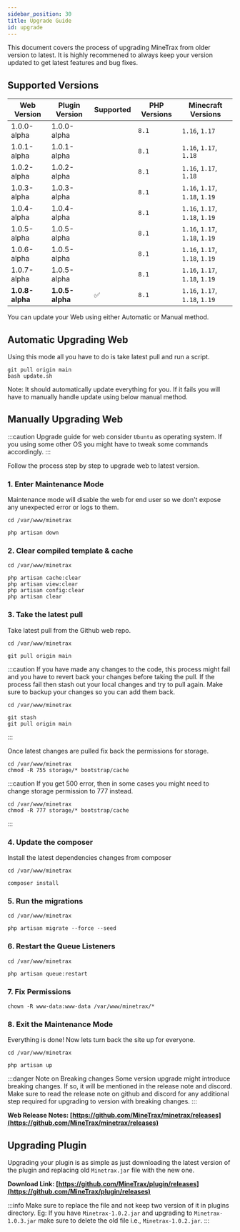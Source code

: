 ```yaml
---
sidebar_position: 30
title: Upgrade Guide
id: upgrade
---
```


This document covers the process of upgrading MineTrax from older version to latest.
It is highly recommened to always keep your version updated to get latest features and bug fixes.

## Supported Versions
|Web Version|Plugin Version|Supported|PHP Versions|Minecraft Versions|
|---|---|---|---|---|
|1.0.0-alpha|1.0.0-alpha| |`8.1`|`1.16`, `1.17`|
|1.0.1-alpha|1.0.1-alpha| |`8.1`|`1.16`, `1.17`, `1.18`|
|1.0.2-alpha|1.0.2-alpha| |`8.1`|`1.16`, `1.17`, `1.18`|
|1.0.3-alpha|1.0.3-alpha| |`8.1`|`1.16`, `1.17`, `1.18`, `1.19`|
|1.0.4-alpha|1.0.4-alpha| |`8.1`|`1.16`, `1.17`, `1.18`, `1.19`|
|1.0.5-alpha|1.0.5-alpha| |`8.1`|`1.16`, `1.17`, `1.18`, `1.19`|
|1.0.6-alpha|1.0.5-alpha| |`8.1`|`1.16`, `1.17`, `1.18`, `1.19`|
|1.0.7-alpha|1.0.5-alpha| |`8.1`|`1.16`, `1.17`, `1.18`, `1.19`|
|<b>1.0.8-alpha</b>|<b>1.0.5-alpha</b>|✅|`8.1`|`1.16`, `1.17`, `1.18`, `1.19`|


You can update your Web using either Automatic or Manual method.

## Automatic Upgrading Web
Using this mode all you have to do is take latest pull and run a script.
```
git pull origin main
bash update.sh
```

Note: It should automatically update everything for you. If it fails you will have to manually handle update using below manual method.

## Manually Upgrading Web
:::caution
Upgrade guide for web consider `Ubuntu` as operating system. If you using some other OS you might have to tweak some commands accordingly.
:::

Follow the process step by step to upgrade web to latest version.

### 1. Enter Maintenance Mode
Maintenance mode will disable the web for end user so we don't expose any unexpected error or logs to them.
```
cd /var/www/minetrax

php artisan down
```

### 2. Clear compiled template & cache
```
cd /var/www/minetrax

php artisan cache:clear
php artisan view:clear
php artisan config:clear
php artisan clear
```

### 3. Take the latest pull
Take latest pull from the Github web repo.
```
cd /var/www/minetrax

git pull origin main
```

:::caution
If you have made any changes to the code, this process might fail and you have to revert back your changes before taking the pull. If the process fail then stash out your local changes and try to pull again. Make sure to backup your changes so you can add them back.
```
cd /var/www/minetrax

git stash
git pull origin main
```
:::

Once latest changes are pulled fix back the permissions for storage.
```
cd /var/www/minetrax
chmod -R 755 storage/* bootstrap/cache
```

:::caution
If you get 500 error, then in some cases you might need to change storage permission to 777 instead.
```
cd /var/www/minetrax
chmod -R 777 storage/* bootstrap/cache
```
:::

### 4. Update the composer
Install the latest dependencies changes from composer
```
cd /var/www/minetrax

composer install
```

### 5. Run the migrations
```
cd /var/www/minetrax

php artisan migrate --force --seed
```

### 6. Restart the Queue Listeners
```
cd /var/www/minetrax

php artisan queue:restart
```

### 7. Fix Permissions
```
chown -R www-data:www-data /var/www/minetrax/*
```

### 8. Exit the Maintenance Mode
Everything is done! Now lets turn back the site up for everyone.
```
cd /var/www/minetrax

php artisan up
```


:::danger Note on Breaking changes
Some version upgrade might introduce breaking changes. If so, it will be mentioned in the release note and discord.
Make sure to read the release note on github and discord for any additional step required for upgrading to version with breaking changes.
:::

**Web Release Notes: [https://github.com/MineTrax/minetrax/releases](https://github.com/MineTrax/minetrax/releases)**

## Upgrading Plugin
Upgrading your plugin is as simple as just downloading the latest version of the plugin and replacing old `Minetrax.jar` file with the new one. 

**Download Link: [https://github.com/MineTrax/plugin/releases](https://github.com/MineTrax/plugin/releases)**

:::info
Make sure to replace the file and not keep two version of it in plugins directory. 
Eg: If you have `Minetrax-1.0.2.jar` and upgrading to `Minetrax-1.0.3.jar` make sure to delete the old file i.e., `Minetrax-1.0.2.jar`.
:::